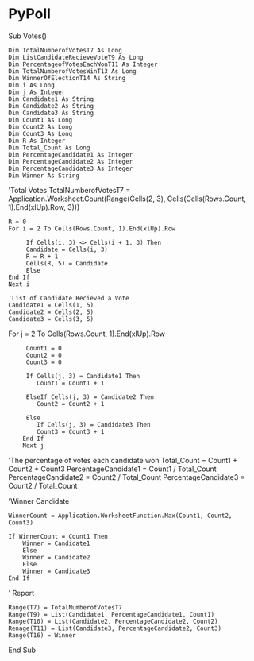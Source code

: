 # PyPoll
Sub Votes()

    Dim TotalNumberofVotesT7 As Long
    Dim ListCandidateRecieveVoteT9 As Long
    Dim PercentageofVotesEachWonT11 As Integer
    Dim TotalNumberofVotesWinT13 As Long
    Dim WinnerOfElectionT14 As String
    Dim i As Long
    Dim j As Integer
    Dim Candidate1 As String
    Dim Candidate2 As String
    Dim Candidate3 As String
    Dim Count1 As Long
    Dim Count2 As Long
    Dim Count3 As Long
    Dim R As Integer
    Dim Total_Count As Long
    Dim PercentageCandidate1 As Integer
    Dim PercentageCandidate2 As Integer
    Dim PercentageCandidate3 As Integer
    Dim Winner As String
    
   'Total Votes
   TotalNumberofVotesT7 = Application.Worksheet.Count(Range(Cells(2, 3), Cells(Cells(Rows.Count, 1).End(xlUp).Row, 3)))
    
    R = 0
    For i = 2 To Cells(Rows.Count, 1).End(xlUp).Row
             
         If Cells(i, 3) <> Cells(i + 1, 3) Then
         Candidate = Cells(i, 3)
         R = R + 1
         Cells(R, 5) = Candidate
         Else
    End If
    Next i
    
    'List of Candidate Recieved a Vote
    Candidate1 = Cells(1, 5)
    Candidate2 = Cells(2, 5)
    Candidate3 = Cells(3, 5)
          
   For j = 2 To Cells(Rows.Count, 1).End(xlUp).Row
            
         Count1 = 0
         Count2 = 0
         Count3 = 0
         
         If Cells(j, 3) = Candidate1 Then
            Count1 = Count1 + 1
         
         ElseIf Cells(j, 3) = Candidate2 Then
            Count2 = Count2 + 1
                     
         Else
            If Cells(j, 3) = Candidate3 Then
            Count3 = Count3 + 1
        End If
        Next j
    
    
'The percentage of votes each candidate won
    Total_Count = Count1 + Count2 + Count3
    PercentageCandidate1 = Count1 / Total_Count
    PercentageCandidate2 = Count2 / Total_Count
    PercentageCandidate3 = Count2 / Total_Count
    
'Winner Candidate

    WinnerCount = Application.WorksheetFunction.Max(Count1, Count2, Count3)
    
    If WinnerCount = Count1 Then
        Winner = Candidate1
        Else
        Winner = Candidate2
        Else
        Winner = Candidate3
    End If
    
' Report

    Range(T7) = TotalNumberofVotesT7
    Range(T9) = List(Candidate1, PercentageCandidate1, Count1)
    Range(T10) = List(Candidate2, PercentageCandidate2, Count2)
    Renage(T11) = List(Candidate3, PercentageCandidate2, Count3)
    Range(T16) = Winner

End Sub
